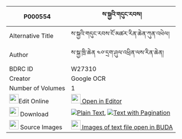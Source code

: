|P000554|ས་སྐྱའི་གདུང་རབས། 
| --- | --- 
|Alternative Title |ས་སྐྱའི་གདུང་རབས་ངོ་མཚར་རིན་ཆེན་ཀུན་འཕེལ།
|Author| ས་སྐྱ་ཁྲི་ཆེན ༤༠་དྲག་ཤུལ་འཕྲིན་ལས་རིན་ཆེན།
|BDRC ID | W27310
|Creator | Google OCR
|Number of Volumes| 1
|<img width="25" src="https://img.icons8.com/color/25/000000/edit-property.png">Edit Online| [<img width="25" src="https://avatars.githubusercontent.com/u/45091458?s=200&v=4"> Open in Editor](http://editor.openpecha.org/P000554)
|<img width="25" src="https://img.icons8.com/fluent/48/000000/download-2.png"/>  Download | [![](https://img.icons8.com/color/20/000000/txt.png)Plain Text](https://github.com/Openpecha/P000554/releases/download/v1/sakya_i_dungrab_plain_P000554.zip), [![](https://img.icons8.com/color/20/000000/txt.png)Text with Pagination](https://github.com/Openpecha/P000554/releases/download/v1/sakya_i_dungrab_pages_P000554.zip)
|<img width="25" src="https://img.icons8.com/plasticine/100/000000/pictures-folder.png"/>  Source Images | [<img width="25" src="https://library.bdrc.io/icons/BUDA-small.svg"> Images of text file open in BUDA](https://library.bdrc.io/show/bdr:W27310)